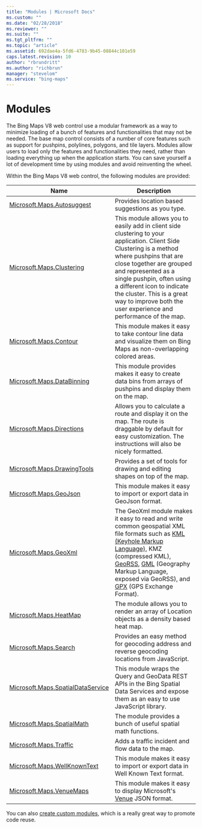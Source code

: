 ```yaml
---
title: "Modules | Microsoft Docs"
ms.custom: ""
ms.date: "02/28/2018"
ms.reviewer: ""
ms.suite: ""
ms.tgt_pltfrm: ""
ms.topic: "article"
ms.assetid: 692dae4a-5fd6-4783-9b45-08844c101e59
caps.latest.revision: 10
author: "rbrundritt"
ms.author: "richbrun"
manager: "stevelom"
ms.service: "bing-maps"
---
```


# Modules

The Bing Maps V8 web control use a modular framework as a way to minimize loading of a bunch of features and functionalities that may not be needed. The base map control consists of a number of core features such as support for pushpins, polylines, polygons, and tile layers.  Modules allow users to load only the features and functionalities they need, rather than loading everything up when the application starts. You can save yourself a lot of development time by using modules and avoid reinventing the wheel. 

Within the Bing Maps V8 web control, the following modules are provided:


Name                                   | Description
-------------------------------------- | --------------------- 
[Microsoft.Maps.Autosuggest](autosuggest-module/index.md)             | Provides location based suggestions as you type.
[Microsoft.Maps.Clustering](clustering-module/index.md)              | This module allows you to easily add in client side clustering to your application. Client Side Clustering is a method where pushpins that are close together are grouped and represented as a single pushpin, often using a different icon to indicate the cluster. This is a great way to improve both the user experience and performance of the map.
[Microsoft.Maps.Contour](contour-module/index.md) | This module makes it easy to take contour line data and visualize them on Bing Maps as non-overlapping colored areas.
[Microsoft.Maps.DataBinning](data-binning-module/index.md) | This module provides makes it easy to create data bins from arrays of pushpins and display them on the map. 
[Microsoft.Maps.Directions](directions-module/index.md) | Allows you to calculate a route and display it on the map. The route is draggable by default for easy customization. The instructions will also be nicely formatted.
[Microsoft.Maps.DrawingTools](drawing-tools-module/index.md) | Provides a set of tools for drawing and editing shapes on top of the map.
[Microsoft.Maps.GeoJson](geojson-module/index.md)	               | This module makes it easy to import or export data in GeoJson format.
[Microsoft.Maps.GeoXml](geoxml-module/index.md) | The GeoXml module makes it easy to read and write common geospatial XML file formats such as [KML (Keyhole Markup Language),](https://en.wikipedia.org/wiki/Keyhole_Markup_Language) KMZ (compressed KML), [GeoRSS](https://en.wikipedia.org/wiki/GeoRSS), [GML](https://en.wikipedia.org/wiki/Geography_Markup_Language) (Geography Markup Language, exposed via GeoRSS), and [GPX](https://en.wikipedia.org/wiki/GPS_Exchange_Format) (GPS Exchange Format).
[Microsoft.Maps.HeatMap](heat-map-module/index.md)            | The module allows you to render an array of Location objects as a density based heat map.
[Microsoft.Maps.Search](search-module/index.md)                  | Provides an easy method for geocoding address and reverse geocoding locations from JavaScript.
[Microsoft.Maps.SpatialDataService](spatial-data-service-module/index.md)      | This module wraps the Query and GeoData REST APIs in the Bing Spatial Data Services and expose them as an easy to use JavaScript library.
[Microsoft.Maps.SpatialMath](spatial-math-module/index.md)             | The module provides a bunch of useful spatial math functions.
[Microsoft.Maps.Traffic](traffic-module/index.md) | Adds a traffic incident and flow data to the map.
[Microsoft.Maps.WellKnownText](well-known-text-module.md)           | This module makes it easy to import or export data in Well Known Text format.
[Microsoft.Maps.VenueMaps](venue-map-module/index.md)               | This module makes it easy to display Microsoft's [Venue](../../venues/venue.md) JSON format.

You can also [create custom modules](../map-control-concepts/modular-framework/creating-custom-modules.md), which is a really great way to promote code reuse. 
